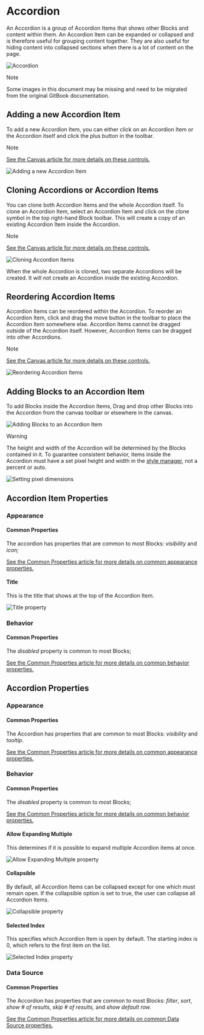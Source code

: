 # Accordion

An Accordion is a group of Accordion Items that shows other Blocks and content within them. An Accordion Item can be expanded or collapsed and is therefore useful for grouping content together. They are also useful for hiding content into collapsed sections when there is a lot of content on the page.

![Accordion](../images/accordion.gif)

> [!NOTE]
> Some images in this document may be missing and need to be migrated from the original GitBook documentation.

## Adding a new Accordion Item

To add a new Accordion Item, you can either click on an Accordion Item or the Accordion itself and click the plus button in the toolbar.

> [!NOTE]
> [See the Canvas article for more details on these controls.](../../concepts/application/canvas.md#block-toolbar)

![Adding a new Accordion Item](../images/e7gAx9pD7Y.gif)

## Cloning Accordions or Accordion Items

You can clone both Accordion Items and the whole Accordion itself. To clone an Accordion Item, select an Accordion Item and click on the clone symbol in the top right-hand Block toolbar. This will create a copy of an existing Accordion Item inside the Accordion.&#x20;

> [!NOTE]
> [See the Canvas article for more details on these controls.](../../concepts/application/canvas.md#block-toolbar)

![Cloning Accordion Items](../images/bfpUHWGGCl.gif)

When the whole Accordion is cloned, two separate Accordions will be created. It will not create an Accordion inside the existing Accordion.

## Reordering Accordion Items

Accordion Items can be reordered within the Accordion. To reorder an Accordion Item, click and drag the move button in the toolbar to place the Accordion Item somewhere else. Accordion Items cannot be dragged outside of the Accordion itself. However, Accordion Items can be dragged into other Accordions.

> [!NOTE]
> [See the Canvas article for more details on these controls.](../../concepts/application/canvas.md#block-toolbar)

![Reordering Accordion Items](../images/lJidjISbYs.gif)

## Adding Blocks to an Accordion Item

To add Blocks inside the Accordion Items, Drag and drop other Blocks into the Accordion from the canvas toolbar or elsewhere in the canvas.

![Adding Blocks to an Accordion Item](../images/jg1Zfuontg.gif)

> [!WARNING]
> The height and width of the Accordion will be determined by the Blocks contained in it. To guarantee consistent behavior, items inside the Accordion must have a set pixel height and width in the [style manager](../../concepts/application/block-styling.md#dimension), not a percent or auto.

![Setting pixel dimensions](../images/58skCm6AiQ.gif)

## Accordion Item Properties

### Appearance

#### Common Properties

The accordion has properties that are common to most Blocks: _visibility_ and _icon;_

[See the Common Properties article for more details on common appearance properties.](../common-properties.md#appearance)

#### Title

This is the title that shows at the top of the Accordion Item.

![Title property](../images/image-270.png)

### Behavior

#### Common Properties

The _disabled_ property is common to most Blocks;

[See the Common Properties article for more details on common behavior properties.](../common-properties.md#behavior)

## Accordion Properties

### Appearance

#### Common Properties

The Accordion has properties that are common to most Blocks: _visibility_ and _tooltip_.

[See the Common Properties article for more details on common appearance properties.](../common-properties.md#appearance)

### Behavior

#### Common Properties

The _disabled_ property is common to most Blocks;

[See the Common Properties article for more details on common behavior properties.](../common-properties.md#behavior)

#### Allow Expanding Multiple

This determines if it is possible to expand multiple Accordion items at once.&#x20;

![Allow Expanding Multiple property](../images/Gn0g7OltdF.gif)

#### Collapsible

By default, all Accordion Items can be collapsed except for one which must remain open. If the collapsible option is set to true, the user can collapse all Accordion Items.

![Collapsible property](../images/0IZwv8g8NY.gif)

#### Selected Index

This specifies which Accordion Item is open by default. The starting index is 0, which refers to the first item on the list.

![Selected Index property](../images/image-443.png)

### Data Source

#### Common Properties

The Accordion has properties that are common to most Blocks: _filter_, _sort_, _show # of results_, _skip # of results,_ and _show default row._

[See the Common Properties article for more details on common Data Source properties.](../common-properties.md#data-source)

